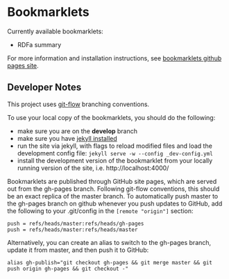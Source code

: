 Bookmarklets
============

Currently available bookmarklets:
- RDFa summary

For more information and installation instructions, see [bookmarklets github pages site](http://emory-libraries.github.io/bookmarklets/).


Developer Notes
---------------

This project uses [git-flow](https://github.com/nvie/gitflow) branching conventions.

To use your local copy of the bookmarklets, you should do the following:
- make sure you are on the **develop** branch
- make sure you have [jekyll installed](http://jekyllrb.com/docs/installation/)
- run the site via jekyll, with flags to reload modified files and load
  the development config file: ```jekyll serve -w --config _dev-config.yml```
- install the development version of the bookmarklet from your locally running
  version of the site, i.e. http://localhost:4000/

Bookmarklets are published through GitHub site pages, which are served out from
the gh-pages branch.  Following git-flow conventions, this should be an exact
replica of the master branch.  To automatically push master to the gh-pages branch
on github whenever you push updates to GitHub, add the following to your
.git/config in the ```[remote "origin"]``` section:

    push = refs/heads/master:refs/heads/gh-pages
    push = refs/heads/master:refs/heads/master

Alternatively, you can create an alias to switch to the gh-pages branch, update
it from master, and then push it to GitHub:

    alias gh-publish="git checkout gh-pages && git merge master && git push origin gh-pages && git checkout -"



